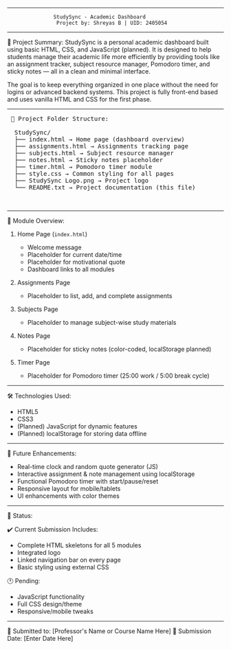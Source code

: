 ------------------------------------------------------------
                   StudySync - Academic Dashboard
                    Project by: Shreyas B | UID: 2405054
------------------------------------------------------------

🔷 Project Summary:
StudySync is a personal academic dashboard built using basic HTML, CSS, and JavaScript (planned). It is designed to help students manage their academic life more efficiently by providing tools like an assignment tracker, subject resource manager, Pomodoro timer, and sticky notes — all in a clean and minimal interface.

The goal is to keep everything organized in one place without the need for logins or advanced backend systems. This project is fully front-end based and uses vanilla HTML and CSS for the first phase.

------------------------------------------------------------

<pre> 📁 Project Folder Structure:
  
  StudySync/ 
  ├── index.html → Home page (dashboard overview) 
  ├── assignments.html → Assignments tracking page
  ├── subjects.html → Subject resource manager 
  ├── notes.html → Sticky notes placeholder
  ├── timer.html → Pomodoro timer module 
  ├── style.css → Common styling for all pages 
  ├── StudySync Logo.png → Project logo 
  └── README.txt → Project documentation (this file) 
  
  </pre>

------------------------------------------------------------

📌 Module Overview:

1. Home Page (`index.html`)
   - Welcome message
   - Placeholder for current date/time
   - Placeholder for motivational quote
   - Dashboard links to all modules

2. Assignments Page
   - Placeholder to list, add, and complete assignments

3. Subjects Page
   - Placeholder to manage subject-wise study materials

4. Notes Page
   - Placeholder for sticky notes (color-coded, localStorage planned)

5. Timer Page
   - Placeholder for Pomodoro timer (25:00 work / 5:00 break cycle)

------------------------------------------------------------

🛠️ Technologies Used:

- HTML5
- CSS3
- (Planned) JavaScript for dynamic features
- (Planned) localStorage for storing data offline

------------------------------------------------------------

🔮 Future Enhancements:

- Real-time clock and random quote generator (JS)
- Interactive assignment & note management using localStorage
- Functional Pomodoro timer with start/pause/reset
- Responsive layout for mobile/tablets
- UI enhancements with color themes

------------------------------------------------------------

📅 Status:

✔️ Current Submission Includes:
   - Complete HTML skeletons for all 5 modules
   - Integrated logo
   - Linked navigation bar on every page
   - Basic styling using external CSS

🕐 Pending:
   - JavaScript functionality
   - Full CSS design/theme
   - Responsive/mobile tweaks

------------------------------------------------------------

📌 Submitted to: [Professor's Name or Course Name Here]
📅 Submission Date: [Enter Date Here]
